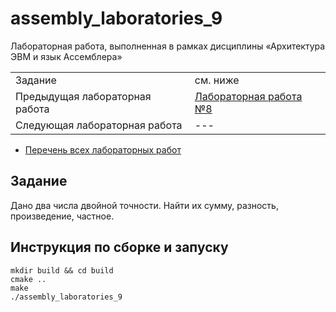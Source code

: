 # assembly_laboratories_9

Лабораторная работа, выполненная в рамках дисциплины «Архитектура ЭВМ и язык Ассемблера»

| | |
|-|-|
| Задание | см. ниже |
| Предыдущая лабораторная работа | [Лабораторная работа №8](https://github.com/PatriotRossii/assembly_laboratories_8) |
| Следующая лабораторная работа | --- |

* [Перечень всех лабораторных работ](https://github.com/BFI-2202/assembly_laboratories)

## Задание

Дано два числа двойной точности. Найти их сумму, разность, произведение, частное.

## Инструкция по сборке и запуску

```
mkdir build && cd build
cmake ..
make
./assembly_laboratories_9
```
